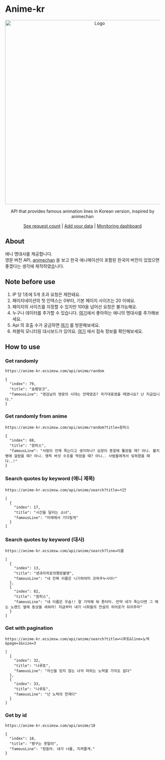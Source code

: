 # Anime-kr
<p align="center">
  <a>
    <img src="https://github.com/Giggle-projects/anime-kr/assets/46060746/7ac08e5e-2f29-4d28-905f-410121abb61f" alt="Logo" width="600">
  </a>
  <p align="center">API that provides famous animation lines in Korean version, inspired by animechan </p>
  <p align="center">
    <a href="https://anime-kr.ecsimsw.com/api/counts">See request count</a>
    |
    <a href="https://github.com/Giggle-projects/anime-kr/issues/25">Add your data</a>
    |
    <a href="https://github.com/Giggle-projects/anime-kr/tree/main/utils-monitoring">Monitoring dashboard</a>
  </p>
</p>

## About

애니 명대사를 제공합니다.      
영문 버전 API, [animechan](https://github.com/rocktimsaikia/animechan) 을 보고 한국 애니메이션이 포함된 한국어 버전이 있었으면 좋겠다는 생각에 제작하였습니다.      
     
## Note before use
1. IP 당 1초에 5개 초과 요청은 제한돼요.
2. 페이지네이션의 첫 인덱스는 0부터, 기본 페이지 사이즈는 20 이에요.
3. 페이지의 사이즈를 지정할 수 있지만 100을 넘어선 요청은 불가능해요.
4. 누구나 데이터를 추가할 수 있습니다. [여기](https://github.com/Giggle-projects/anime-kr/issues/25)에서 좋아하는 애니의 명대사를 추가해보세요.
5. Api 의 호출 수가 궁금하면 [여기](https://anime-kr.ecsimsw.com/api/counts) 를 방문해보세요.
6. 퍼블릭 모니터링 대시보드가 있어요. [여기](https://github.com/Giggle-projects/anime-kr/tree/main/utils-monitoring) 에서 접속 정보를 확인해보세요.

## How to use

### Get randomly

```
https://anime-kr.ecsimsw.com/api/anime/random
```

```
{
  "index": 79,
  "title": "슬램덩크",
  "famousLine": "영감님의 영광의 시대는 언제였죠? 국가대표였을 때였나요? 난 지금입니다."
}
```

### Get randomly from anime

```
https://anime-kr.ecsimsw.com/api/anime/random?title=원피스
```

```
{
  "index": 88,
  "title": "원피스",
  "famousLine": "사람이 언제 죽는다고 생각하나? 심장이 총알에 뚫었을 때? 아니. 불치병에 걸렸을 때? 아니. 맹독 버섯 수프를 먹었을 때? 아니.. 사람들에게서 잊혀졌을 때다..!"
}
```

### Search quotes by keyword (애니 제목)

```
https://anime-kr.ecsimsw.com/api/anime/search?title=시간
```

```
[
  {
    "index": 17,
    "title": "시간을 달리는 소녀",
    "famousLine": "미래에서 기다릴게"
  }
]
```

### Search quotes by keyword (대사)

```
https://anime-kr.ecsimsw.com/api/anime/search?line=이름
```

```
[
  {
    "index": 13,
    "title": "센과치히로의행방불명",
    "famousLine": "내 진짜 이름은 니기하야미 코하쿠누시야!"
  },
  {
    "index": 82,
    "title": "원피스",
    "famousLine": "내 이름은 우솝!! 잘 기억해 둬 톤타타. 만약 내가 죽는다면 그 때는 노랜드 옆에 동상을 세워라! 지금부터 내가 너희들의 전설의 히어로가 되어주마"
  }
]
```

### Get with pagination

```
https://anime-kr.ecsimsw.com/api/anime/search?title=나루토&line=노력&page=1&size=3
```

```
[
  {
    "index": 32,
    "title": "나루토",
    "famousLine": "자신을 믿지 않는 녀석 따위는 노력할 가치도 없다"
  },
  {
    "index": 33,
    "title": "나루토",
    "famousLine": "넌 노력의 천재다"
  }
]
```

### Get by id
```
https://anime-kr.ecsimsw.com/api/anime/18
```

```
{
  "index": 18,
  "title": "짱구는 못말려",
  "famousLine": "흰둥아. 내가 너를, 지켜줄게."
}
```

